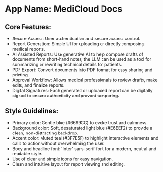 # **App Name**: MediCloud Docs

## Core Features:

- Secure Access: User authentication and secure access control.
- Report Generation: Simple UI for uploading or directly composing medical reports.
- AI Assisted Reports: Use generative AI to help compose drafts of documents from short-hand notes; the LLM can be used as a tool for summarizing or rewriting technical details for patients.
- PDF Export: Convert documents into PDF format for easy sharing and printing.
- Approval Workflow: Allows medical professionals to review drafts, make edits, and finalize reports.
- Digital Signatures: Each generated or uploaded report can be digitally signed to ensure authenticity and prevent tampering.

## Style Guidelines:

- Primary color: Gentle blue (#6699CC) to evoke trust and calmness.
- Background color: Soft, desaturated light blue (#E6EEF2) to provide a clean, non-distracting backdrop.
- Accent color: Muted teal (#3F7E5F) to highlight interactive elements and calls to action without overwhelming the user.
- Body and headline font: 'Inter' sans-serif font for a modern, neutral and readable style.
- Use of clear and simple icons for easy navigation.
- Clean and intuitive layout for report viewing and editing.